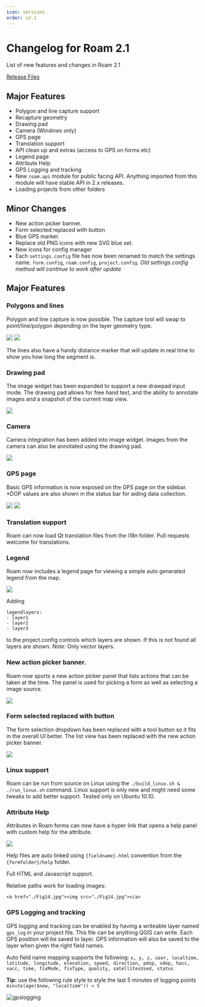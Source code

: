 ```yaml
---
icon: versions
order: v2.1
---
```


# Changelog for Roam 2.1

List of new features and changes in Roam 2.1

[Release Files](https://github.com/roam-qgis/Roam/releases/tag/v2.1)

## Major Features

- Polygon and line capture support
- Recapture geometry
- Drawing pad
- Camera (Windows only)
- GPS page
- Translation support
- API clean up and extras (access to GPS on forms etc)
- Legend page
- Attribute Help
- GPS Logging and tracking
- New `roam.api` module for public facing API.  Anything imported from this module will have stable API in 2.x releases.
- Loading projects from other folders

## Minor Changes

- New action picker banner.
- Form selected replaced with button
- Blue GPS marker.
- Replace old PNG icons with new SVG blue set.
- New icons for config manager
- Each `settings.config` file has now been renamed to match the settings name.  `form.config`, `roam.config`, `project.config`.  *Old settings.config method will continue to work after update*

## Major Features

### Polygons and lines

Polygon and line capture is now possible. The capture tool will swap to point/line/polygon depending on the layer geometry type.

![](../images/polygon.png)
![](../images/line.png)

The lines also have a handy distance marker that will update in real time to show you how long the segment is.

### Drawing pad

The image widget has been expanded to support a new drawpad input mode.  The drawing pad allows for free hand text, and the ability to annotate images and a snapshot of the current map view.

![](../images/drawingpad.png)

### Camera

Camera integration has been added into image widget.  Images from the camera can also be annotated using the drawing pad.

![](http://i.imgur.com/C7c40Gl.png)

### GPS page

Basic GPS information is now exposed on the GPS page on the sidebar. *DOP values are also shown in the status bar for aiding data collection.

![](../images/gps_page.png)
![](../images/gps_status.png)

### Translation support

Roam can now load Qt translation files from the i18n folder. Pull requests welcome for translations.

### Legend

Roam now includes a legend page for viewing a simple auto generated legend from the map.

![](../images/legend.png)

Adding 

```
legendlayers:
- layer1
- layer2
- layer3
```
to the project.config controls which layers are shown.  If this is not found all layers are shown. *Note*: Only vector layers.

### New action picker banner.

Roam now sports a new action picker panel that lists actions that can be taken at the time.  The panel is used for picking a form as well as selecting a image source.

![](../images/actionbanner.png)

### Form selected replaced with button

The form selection dropdown has been replaced with a tool button so it fits in the overall UI better.  The list view has been replaced with the new action picker banner.

![](../images/actionbanner_forms.png)

### Linux support

Roam can be run from source on Linux using the `./build_linux.sh & ./run_linux.sh` command.  Linux support is only new and might need some tweaks to add better support. Tested only on Ubuntu 10.10.

### Attribute Help

Attributes in Roam forms can now have a hyper link that opens a help panel with custom help for the attribute.

![](../images/help.png)

Help files are auto linked using `{fieldname}.html` convention from the `{formfolder}/help` folder.

Full HTML and Javascript support.

Relative paths work for loading images:

`<a href="./Fig14.jpg"><img src="./Fig14.jpg"></a>`

### GPS Logging and tracking

GPS logging and tracking can be enabled by having a writeable layer named `gps_log` in your project file. This file can be anything QGIS can write. Each GPS position will be saved to layer. GPS information will also be saved to the layer when given the right field names.  

Auto field name mapping supports the following:
`x, y, z, user, localtime, latitude, longitude, elevation, speed, direction, pdop, vdop, hacc, vacc, time, fixMode, fixType, quality, satellitesUsed, status`

**Tip:** use the following rule style to style the last 5 minutes of logging points `minute(age($now, "localtime")) < 5`

![gpslogging](../images/gpslogging.png)

